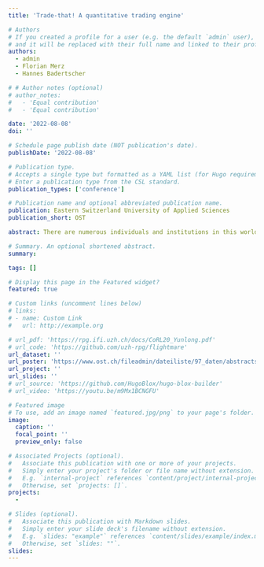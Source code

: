 ```yaml
---
title: 'Trade-that! A quantitative trading engine'

# Authors
# If you created a profile for a user (e.g. the default `admin` user), write the username (folder name) here
# and it will be replaced with their full name and linked to their profile.
authors:
  - admin
  - Florian Merz
  - Hannes Badertscher

# # Author notes (optional)
# author_notes:
#   - 'Equal contribution'
#   - 'Equal contribution'

date: '2022-08-08'
doi: ''

# Schedule page publish date (NOT publication's date).
publishDate: '2022-08-08'

# Publication type.
# Accepts a single type but formatted as a YAML list (for Hugo requirements).
# Enter a publication type from the CSL standard.
publication_types: ['conference']

# Publication name and optional abbreviated publication name.
publication: Eastern Switzerland University of Applied Sciences
publication_short: OST

abstract: There are numerous individuals and institutions in this world, who earned more than is needed to cover their fixed costs and living expenses. Due to different motivations, these parties try to protect themself against inflation with a small associated risk or to increase their wealth with a higher associated risk. The objective of this project is to increase the size of its portfolio by using an algorithmic trading approach to trade the worlds first cryptocurrency called Bitcoin. Instead of trading Bitcoin by hand and driven by emotions, a quantitative trading engine is used to identify and capitalize available trading opportunities for the asset according to a multi-label classification model. The core idea is not to predict the prices in the future and execute the trades accordingly but to follow a more recent trend in the quantitative trading environment, where the state of the market is classified using a buy, hold or sell label. During the training phase, these labels are generated using future data. These labels serve as the target to train a classifier with an appropriate set of features. To find a set of distinct features to approximate the labels, an unique measure called the label separation power is used. This process is applied to generate multiple feature and label sets. Each feature and label set is used to train a separate classifier. The outputs of the classifiers are combined and form a trading strategy. Based on the scorer, which penalizes undesired characteristics, the trading strategies are optimized. The best performing strategies end up in an ensemble, which makes the resulting ensemble trading strategy more robust and can determine to buy, hodl or sell discrete amounts of the portfolio value in an optimized fashion according to the data it has been trained on. Backtesting the trading engine over two periods ranging over about one year according to the reference paper results in a positive total return. On one period the total return is around 1.5% per month and on the other period the total return is about 20% per month depending on the market trends. The average position size over both periods is about 50%, which enables the trading engine to quickly adapt to any changes in the market with maximized dynamics at any time. “Trade-that!” is able to demonstrate the feasibility of classifying the state of the market. Nevertheless, past profits do not guarantee future profits. Therefore it is essential to improve the trading engine and to adapt the properties of the trading engine continuously to the most recent market conditions.

# Summary. An optional shortened abstract.
summary:

tags: []

# Display this page in the Featured widget?
featured: true

# Custom links (uncomment lines below)
# links:
# - name: Custom Link
#   url: http://example.org

# url_pdf: 'https://rpg.ifi.uzh.ch/docs/CoRL20_Yunlong.pdf'
# url_code: 'https://github.com/uzh-rpg/flightmare'
url_dataset: ''
url_poster: 'https://www.ost.ch/fileadmin/dateiliste/97_daten/abstracts/483a419f-55ac-42e0-882c-bd48219d3f5c.pdf'
url_project: ''
url_slides: ''
# url_source: 'https://github.com/HugoBlox/hugo-blox-builder'
# url_video: 'https://youtu.be/m9Mx1BCNGFU'

# Featured image
# To use, add an image named `featured.jpg/png` to your page's folder.
image:
  caption: ''
  focal_point: ''
  preview_only: false

# Associated Projects (optional).
#   Associate this publication with one or more of your projects.
#   Simply enter your project's folder or file name without extension.
#   E.g. `internal-project` references `content/project/internal-project/index.md`.
#   Otherwise, set `projects: []`.
projects:
  - 

# Slides (optional).
#   Associate this publication with Markdown slides.
#   Simply enter your slide deck's filename without extension.
#   E.g. `slides: "example"` references `content/slides/example/index.md`.
#   Otherwise, set `slides: ""`.
slides: 
---
```

<!-- 
{{% callout note %}}
Click the _Cite_ button above to demo the feature to enable visitors to import publication metadata into their reference management software.
{{% /callout %}}

{{% callout note %}}
Create your slides in Markdown - click the _Slides_ button to check out the example.
{{% /callout %}}

Add the publication's **full text** or **supplementary notes** here. You can use rich formatting such as including [code, math, and images](https://docs.hugoblox.com/content/writing-markdown-latex/). -->
